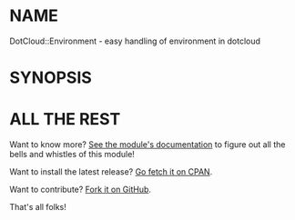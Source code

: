 NAME
====

DotCloud::Environment - easy handling of environment in dotcloud

SYNOPSIS
========


ALL THE REST
============

Want to know more? [See the module's documentation](http://search.cpan.org/perldoc?DotCloud::Environment) to figure out
all the bells and whistles of this module!

Want to install the latest release? [Go fetch it on CPAN](http://search.cpan.org/dist/DotCloud-Environment/).

Want to contribute? [Fork it on GitHub](https://github.com/polettix/DotCloud-Environment).

That's all folks!

